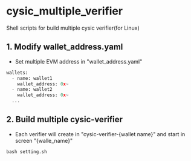 # cysic_multiple_verifier
Shell scripts for build multiple cysic verifier(for Linux)

## 1. Modify wallet_address.yaml
- Set multiple EVM address in "wallet_address.yaml"
```python
wallets:
  - name: wallet1
    wallet_address: 0x~
  - name: wallet2
    wallet_address: 0x~
  ...
```
## 2. Build multiple cysic-verifier
- Each verifier will create in "cysic-verifier-{wallet name}" and start in screen "{walle_name}"
```python
bash setting.sh
```
